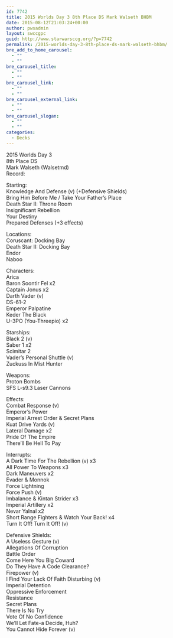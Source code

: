 ```yaml
---
id: 7742
title: 2015 Worlds Day 3 8th Place DS Mark Walseth BHBM
date: 2015-08-12T21:03:24+00:00
author: pwsadmin
layout: swccgpc
guid: http://www.starwarsccg.org/?p=7742
permalink: /2015-worlds-day-3-8th-place-ds-mark-walseth-bhbm/
bre_add_to_home_carousel:
  - ""
  - ""
bre_carousel_title:
  - ""
  - ""
bre_carousel_link:
  - ""
  - ""
bre_carousel_external_link:
  - ""
  - ""
bre_carousel_slogan:
  - ""
  - ""
categories:
  - Decks
---
```

2015 Worlds Day 3  
8th Place DS  
Mark Walseth (Walsetmd)  
Record:

Starting:  
Knowledge And Defense (v) (+Defensive Shields)  
Bring Him Before Me / Take Your Father&#8217;s Place  
Death Star II: Throne Room  
Insignificant Rebellion  
Your Destiny  
Prepared Defenses (+3 effects)

Locations:  
Coruscant: Docking Bay  
Death Star II: Docking Bay  
Endor  
Naboo

Characters:  
Arica  
Baron Soontir Fel x2  
Captain Jonus x2  
Darth Vader (v)  
DS-61-2  
Emperor Palpatine  
Keder The Black  
U-3PO (You-Threepio) x2

Starships:  
Black 2 (v)  
Saber 1 x2  
Scimitar 2  
Vader&#8217;s Personal Shuttle (v)  
Zuckuss In Mist Hunter

Weapons:  
Proton Bombs  
SFS L-s9.3 Laser Cannons

Effects:  
Combat Response (v)  
Emperor&#8217;s Power  
Imperial Arrest Order & Secret Plans  
Kuat Drive Yards (v)  
Lateral Damage x2  
Pride Of The Empire  
There&#8217;ll Be Hell To Pay

Interrupts:  
A Dark Time For The Rebellion (v) x3  
All Power To Weapons x3  
Dark Maneuvers x2  
Evader & Monnok  
Force Lightning  
Force Push (v)  
Imbalance & Kintan Strider x3  
Imperial Artillery x2  
Nevar Yalnal x2  
Short Range Fighters & Watch Your Back! x4  
Turn It Off! Turn It Off! (v)

Defensive Shields:  
A Useless Gesture (v)  
Allegations Of Corruption  
Battle Order  
Come Here You Big Coward  
Do They Have A Code Clearance?  
Firepower (v)  
I Find Your Lack Of Faith Disturbing (v)  
Imperial Detention  
Oppressive Enforcement  
Resistance  
Secret Plans  
There Is No Try  
Vote Of No Confidence  
We&#8217;ll Let Fate-a Decide, Huh?  
You Cannot Hide Forever (v)